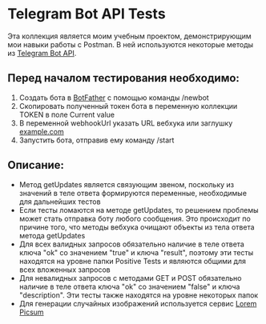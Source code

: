 # Telegram Bot API Tests

Эта коллекция является моим учебным проектом, демонстрирующим мои навыки работы с Postman. В ней используются некоторые методы из [Telegram Bot API](https://core.telegram.org/bots/api).

## Перед началом тестирования необходимо:

1. Создать бота в [BotFather](https://t.me/BotFather) с помощью команды /newbot
1. Скопировать полученный токен бота в переменную коллекции TOKEN в поле Current value
1. В переменной webhookUrl указать URL вебхука или заглушку [example.com](example.com)
1. Запустить бота, отправив ему команду /start

## Описание:
- Метод getUpdates является связующим звеном, поскольку из значений в теле ответа формируются переменные, необходимые для дальнейших тестов
- Если тесты ломаются на методе getUpdates, то решением проблемы может стать отправка боту любого сообщения. Это происходит по причине того, что методы вебхука очищают объекты из тела ответа метода getUpdates
- Для всех валидных запросов обязательно наличие в теле ответа ключа "ok" со значением "true" и ключа "result", поэтому эти тесты находятся на уровне папки Positive Tests и являются общими для всех вложенных запросов
- Для невалидных запросов с методами GET и POST обязательно наличие в теле ответа ключа "ok" со значением "false" и ключа "description". Эти тесты также находятся на уровне некоторых папок
- Для генерации случайных изображений используется сервис [Lorem Picsum](https://picsum.photos/)
